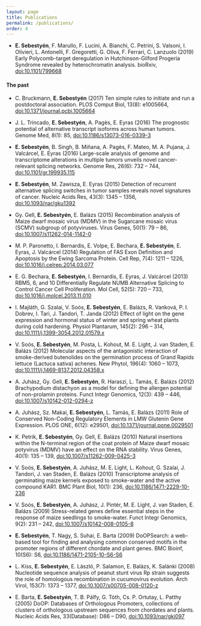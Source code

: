 ```yaml
---
layout: page
title: Publications
permalink: /publications/
order: 4
---
```


- **E. Sebestyén**, F. Marullo, F. Lucini, A. Bianchi, C. Petrini, S. Valsoni,
  I. Olivieri, L. Antonelli, F. Gregoretti, G. Oliva, F. Ferrari, C. Lanzuolo
  (2019) Early Polycomb-target deregulation in Hutchinson-Gilford Progeria
  Syndrome revealed by heterochromatin analysis. bioRxiv,
  [doi:10.1101/799668](http://dx.doi.org/10.1101/799668)

<h4>The past</h4>

- C. Bruckmann, **E. Sebestyén** (2017) Ten simple rules to initiate and run a
postdoctoral association. PLOS Comput Biol, 13(8): e1005664,
[doi:10.1371/journal.pcbi.1005664](http://dx.doi.org/10.1371/journal.pcbi.1005664)

- J. L. Trincado, **E. Sebestyén**, A. Pagès, E. Eyras (2016) The prognostic potential
of alternative transcript isoforms across human tumors. Genome Med, 8(1): 85,
[doi:10.1186/s13073-016-0339-3](http://dx.doi.org/10.1186/s13073-016-0339-3)

- **E. Sebestyén**, B. Singh, B. Miñana, A. Pagès, F. Mateo, M. A. Pujana, J.
Valcárcel, E. Eyras (2016) Large-scale analysis of genome and transcriptome
alterations in multiple tumors unveils novel cancer-relevant splicing networks.
Genome Res, 26(6): 732 – 744,
[doi:10.1101/gr.199935.115](http://dx.doi.org/10.1101/gr.199935.115)

- **E. Sebestyén**, M. Zawisza, E. Eyras (2015) Detection of recurrent alternative
splicing switches in tumor samples reveals novel signatures of cancer. Nucleic
Acids Res, 43(3): 1345 – 1356,
[doi:10.1093/nar/gku1392](http://dx.doi.org/10.1093/nar/gku1392)

- Gy. Gell, **E. Sebestyén**, E. Balázs (2015) Recombination analysis of Maize dwarf
mosaic virus (MDMV) in the Sugarcane mosaic virus (SCMV) subgroup of
potyviruses. Virus Genes, 50(1): 79 – 86,
[doi:10.1007/s11262-014-1142-0](http://dx.doi.org/10.1007/s11262-014-1142-0)

- M. P. Paronetto, I. Bernardis, E. Volpe, E. Bechara, **E. Sebestyén**, E. Eyras, J.
Valcárcel (2014) Regulation of FAS Exon Definition and Apoptosis by the Ewing
Sarcoma Protein. Cell Rep, 7(4): 1211 – 1226,
[doi:10.1016/j.celrep.2014.03.077](http://dx.doi.org/10.1016/j.celrep.2014.03.077)

- E. G. Bechara, **E. Sebestyén**, I. Bernardis, E. Eyras, J. Valcárcel (2013) RBM5,
6, and 10 Differentially Regulate NUMB Alternative Splicing to Control Cancer
Cell Proliferation. Mol Cell, 52(5): 720 – 733,
[doi:10.1016/j.molcel.2013.11.010](http://dx.doi.org/10.1016/j.molcel.2013.11.010)

- I. Majláth, G. Szalai, V. Soós, **E. Sebestyén**, E. Balázs, R.
Vanková, P. I. Dobrev, I. Tari, J. Tandori, T. Janda (2012) Effect of light on
the gene expression and hormonal status of winter and spring wheat plants during
cold hardening. Physiol Plantarum, 145(2): 296 – 314,
[doi:10.1111/j.1399-3054.2012.01579.x](http://dx.doi.org/10.1111/j.1399-3054.2012.01579.x)

- V. Soós, **E. Sebestyén**, M. Posta, L. Kohout, M. E. Light, J. van Staden, E.
Balázs (2012) Molecular aspects of the antagonistic interaction of smoke-derived
butenolides on the germination process of Grand Rapids lettuce (Lactuca sativa)
achenes. New Phytol, 196(4): 1060 – 1073,
[doi:10.1111/j.1469-8137.2012.04358.x](http://dx.doi.org/10.1111/j.1469-8137.2012.04358.x)

- A. Juhász, Gy. Gell, **E. Sebestyén**, R. Haraszi, L. Tamás, E. Balázs (2012)
Brachypodium distachyon as a model for defining the allergen potential of
non-prolamin proteins. Funct Integr Genomics, 12(3): 439 – 446,
[doi:10.1007/s10142-012-0294-z](http://dx.doi.org/10.1007/s10142-012-0294-z)

- A. Juhász, Sz. Makai, **E. Sebestyén**, L. Tamás, E. Balázs (2011) Role of Conserved
Non-Coding Regulatory Elements in LMW Glutenin Gene Expression. PLOS ONE, 6(12):
e29501,
[doi:10.1371/journal.pone.0029501](http://dx.doi.org/10.1371/journal.pone.0029501)

- K. Petrik, **E. Sebestyén**, Gy. Gell, E. Balázs (2010) Natural insertions within
the N-terminal region of the coat protein of Maize dwarf mosaic potyvirus (MDMV)
have an effect on the RNA stability. Virus Genes, 40(1): 135 – 139,
[doi:10.1007/s11262-009-0425-3](http://dx.doi.org/10.1007/s11262-009-0425-3)

- V. Soós, **E. Sebestyén**, A. Juhász, M. E. Light, L. Kohout, G. Szalai, J. Tandori,
J. van Staden, E. Balázs (2010) Transcriptome analysis of germinating maize
kernels exposed to smoke-water and the active compound KAR1. BMC Plant Biol,
10(1): 236,
[doi:10.1186/1471-2229-10-236](http://dx.doi.org/10.1186/1471-2229-10-236)

- V. Soós, **E. Sebestyén**, A. Juhász, J. Pintér, M. E. Light, J. van Staden, E.
Balázs (2009) Stress-related genes define essential steps in the response of
maize seedlings to smoke-water. Funct Integr Genomics, 9(2): 231 – 242,
[doi:10.1007/s10142-008-0105-8](http://dx.doi.org/10.1007/s10142-008-0105-8)

- **E. Sebestyén**, T. Nagy, S. Suhai, E. Barta (2009) DoOPSearch: a web-based tool
for finding and analysing common conserved motifs in the promoter regions of
different chordate and plant genes. BMC Bioinf, 10(S6): S6,
[doi:10.1186/1471-2105-10-S6-S6](http://dx.doi.org/10.1186/1471-2105-10-S6-S6)

- L. Kiss, **E. Sebestyén**, E. László, P. Salamon, E. Balázs, K. Salánki (2008)
Nucleotide sequence analysis of peanut stunt virus Rp strain suggests the role
of homologous recombination in cucumovirus evolution. Arch Virol, 153(7): 1373 –
1377,
[doi:10.1007/s00705-008-0120-z](http://dx.doi.org/10.1007/s00705-008-0120-z)

- E. Barta, **E. Sebestyén**, T. B. Pálfy, G. Tóth, Cs. P. Ortutay, L. Patthy (2005)
DoOP: Databases of Orthologous Promoters, collections of clusters of orthologous
upstream sequences from chordates and plants. Nucleic Acids Res, 33(Database):
D86 – D90,
[doi:10.1093/nar/gki097](http://dx.doi.org/10.1093/nar/gki097)
